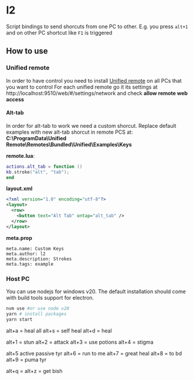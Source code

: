 # l2
Script bindings to send shorcuts from one PC to other. E.g. you press `alt+1` and on other PC shortcut like `F1` is triggered

## How to use

### Unified remote
In order to have control you need to install [Unified remote](https://www.unifiedremote.com/) on all PCs that you want to control
For each unified remote go it its settings at http://localhost:9510/web/#/settings/network and check **allow remote web access**

#### Alt-tab

In order for alt-tab to work we need a custom shorcut. Replace default examples with new alt-tab shorcut in remote PCS at: **C:\ProgramData\Unified Remote\Remotes\Bundled\Unified\Examples\Keys**

**remote.lua**:

```lua
actions.alt_tab = function ()
kb.stroke("alt", "tab");
end
```

**layout.xml**

```xml
<?xml version="1.0" encoding="utf-8"?>
<layout>
  <row>
    <button text="Alt Tab" ontap="alt_tab" />
  </row>
</layout>
```
**meta.prop**
```prop
meta.name: Custom Keys
meta.author: l2
meta.description: Strokes
meta.tags: example
```


### Host PC
You can use nodejs for windows v20. The default installation should come with build tools support for electron.

```bash
nvm use #or use node v20
yarn # install packages
yarn start
```


alt+a = heal all
alt+s = self heal
alt+d = heal

alt+1 = stun
alt+2 = attack
alt+3 = use potions
alt+4 = stigma

alt+5 active passive tyr
alt+6 = run to me
alt+7 = great heal
alt+8 = to bd 
alt+9 = puma tyr

alt+q = 
alt+z = get bish